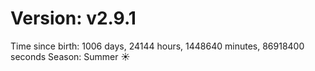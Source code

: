 # Version: v2.9.1
Time since birth: 1006 days, 24144 hours, 1448640 minutes, 86918400 seconds
Season: Summer ☀️
